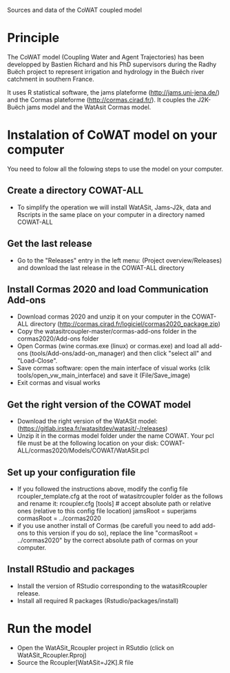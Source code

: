 Sources and data of the CoWAT coupled model
# Principle
The CoWAT model (Coupling Water and Agent Trajectories) has been developped by Bastien Richard and his PhD supervisors during the Radhy Buëch project to represent irrigation and hydrology in the Buëch river catchment in southern France. 

It uses R statistical software, the jams plateforme (http://jams.uni-jena.de/) and the Cormas plateforme (http://cormas.cirad.fr/). It couples the J2K-Buëch jams model and the WatAsit Cormas model.

# Instalation of CoWAT model on your computer
You need to folow all the folowing steps to use the model on your computer.

## Create a directory COWAT-ALL
- To simplify the operation we will install WatASit, Jams-J2k, data and Rscripts in the same place on your computer in a directory named COWAT-ALL

## Get the last release 
- Go to the "Releases" entry in the left menu: (Project overview/Releases) and download the last release in the COWAT-ALL directory

## Install Cormas 2020 and load Communication Add-ons
- Download cormas 2020 and unzip it on your computer in the COWAT-ALL directory (http://cormas.cirad.fr/logiciel/cormas2020_package.zip)
- Copy the watasitrcoupler-master/cormas-add-ons folder in the cormas2020/Add-ons folder
- Open Cormas (wine cormas.exe (linux) or cormas.exe) and load all add-ons (tools/Add-ons/add-on_manager) and then click "select all" and "Load-Close".
- Save cormas software: open the main interface of visual works (clik tools/open_vw_main_interface) and save it (File/Save_image)
- Exit cormas and visual works 

## Get the right version of the COWAT model
- Download the right version of the WatASit model: (https://gitlab.irstea.fr/watasitdev/watasit/-/releases) 
- Unzip it in the cormas model folder under the name COWAT. Your pcl file must be at the following location on your disk:  COWAT-ALL/cormas2020/Models/COWAT/WatASit.pcl

## Set up your configuration file
- If you followed the instructions above, modify the config file rcoupler_template.cfg at the root of watasitrcoupler folder as the follows and rename it: rcoupler.cfg
 \[tools\]
\# accept absolute path or relative ones (relative to this config file location)
jamsRoot = superjams
cormasRoot = ../cormas2020
- if you use another install of Cormas (be carefull you need to add add-ons to this version if you do so), replace the line "cormasRoot = ../cormas2020" by the correct absolute path of cormas on your computer.

## Install RStudio and packages
- Install the version of RStudio corresponding to the watasitRcoupler release.
- Install all required R packages (Rstudio/packages/install)


# Run the model
- Open the WatASit_Rcoupler project in RSutdio (click on WatASit_Rcoupler.Rproj)
- Source the Rcoupler\[WatASit=J2K\].R file

